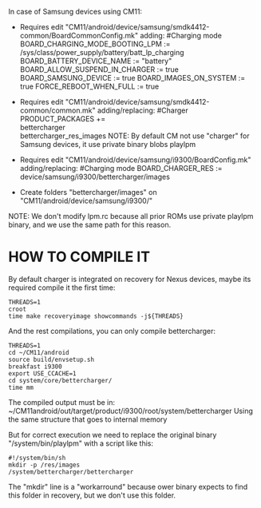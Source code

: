 

In case of Samsung devices using CM11:

- Requires edit "CM11/android/device/samsung/smdk4412-common/BoardCommonConfig.mk" adding:
	#Charging mode
	BOARD_CHARGING_MODE_BOOTING_LPM := /sys/class/power_supply/battery/batt_lp_charging
	BOARD_BATTERY_DEVICE_NAME := "battery"
	BOARD_ALLOW_SUSPEND_IN_CHARGER := true
	BOARD_SAMSUNG_DEVICE := true
	BOARD_IMAGES_ON_SYSTEM := true
	FORCE_REBOOT_WHEN_FULL := true

- Requires edit "CM11/android/device/samsung/smdk4412-common/common.mk" adding/replacing:
	#Charger
	PRODUCT_PACKAGES += \
		bettercharger \
		bettercharger_res_images
	NOTE: By default CM not use "charger" for Samsung devices, it use private binary blobs playlpm

- Requires edit "CM11/android/device/samsung/i9300/BoardConfig.mk" adding/replacing:
	#Charging mode
	BOARD_CHARGER_RES := device/samsung/i9300/bettercharger/images
	
- Create folders "bettercharger/images" on "CM11/android/device/samsung/i9300/"

NOTE: We don't modify lpm.rc because all prior ROMs use private playlpm binary, and we use the same path for this reason.

# HOW TO COMPILE IT

By default charger is integrated on recovery for Nexus devices, maybe its required compile it the first time:

	THREADS=1
	croot
	time make recoveryimage showcommands -j${THREADS}

And the rest compilations, you can only compile bettercharger:

	THREADS=1
	cd ~/CM11/android
	source build/envsetup.sh
	breakfast i9300
	export USE_CCACHE=1
	cd system/core/bettercharger/
	time mm

The compiled output must be in:
	~/CM11android/out/target/product/i9300/root/system/bettercharger
Using the same structure that goes to internal memory

But for correct execution we need to replace the original binary "/system/bin/playlpm" with a script like this:

	#!/system/bin/sh
	mkdir -p /res/images
	/system/bettercharger/bettercharger
	
The "mkdir" line is a "workarround" because ower binary expects to find this folder in recovery, but we don't use this folder.
